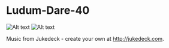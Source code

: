 # Ludum-Dare-40

![Alt text](2017-12-03%2018_15_11-Ludum-Dare-40.png?raw=true)
![Alt text](2017-12-03%2018_18_00-Ludum-Dare-40.png?raw=true)

Music from Jukedeck - create your own at http://jukedeck.com.
